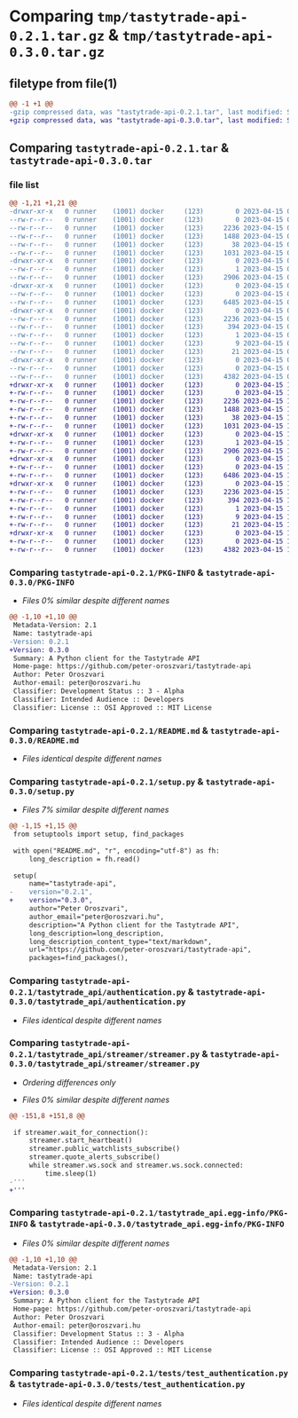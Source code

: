 # Comparing `tmp/tastytrade-api-0.2.1.tar.gz` & `tmp/tastytrade-api-0.3.0.tar.gz`

## filetype from file(1)

```diff
@@ -1 +1 @@
-gzip compressed data, was "tastytrade-api-0.2.1.tar", last modified: Sat Apr 15 08:23:06 2023, max compression
+gzip compressed data, was "tastytrade-api-0.3.0.tar", last modified: Sat Apr 15 14:07:49 2023, max compression
```

## Comparing `tastytrade-api-0.2.1.tar` & `tastytrade-api-0.3.0.tar`

### file list

```diff
@@ -1,21 +1,21 @@
-drwxr-xr-x   0 runner    (1001) docker     (123)        0 2023-04-15 08:23:06.834801 tastytrade-api-0.2.1/
--rw-r--r--   0 runner    (1001) docker     (123)        0 2023-04-15 08:22:46.000000 tastytrade-api-0.2.1/LICENSE
--rw-r--r--   0 runner    (1001) docker     (123)     2236 2023-04-15 08:23:06.834801 tastytrade-api-0.2.1/PKG-INFO
--rw-r--r--   0 runner    (1001) docker     (123)     1488 2023-04-15 08:22:46.000000 tastytrade-api-0.2.1/README.md
--rw-r--r--   0 runner    (1001) docker     (123)       38 2023-04-15 08:23:06.834801 tastytrade-api-0.2.1/setup.cfg
--rw-r--r--   0 runner    (1001) docker     (123)     1031 2023-04-15 08:22:46.000000 tastytrade-api-0.2.1/setup.py
-drwxr-xr-x   0 runner    (1001) docker     (123)        0 2023-04-15 08:23:06.830801 tastytrade-api-0.2.1/tastytrade_api/
--rw-r--r--   0 runner    (1001) docker     (123)        1 2023-04-15 08:22:46.000000 tastytrade-api-0.2.1/tastytrade_api/__init__.py
--rw-r--r--   0 runner    (1001) docker     (123)     2906 2023-04-15 08:22:46.000000 tastytrade-api-0.2.1/tastytrade_api/authentication.py
-drwxr-xr-x   0 runner    (1001) docker     (123)        0 2023-04-15 08:23:06.830801 tastytrade-api-0.2.1/tastytrade_api/streamer/
--rw-r--r--   0 runner    (1001) docker     (123)        0 2023-04-15 08:22:46.000000 tastytrade-api-0.2.1/tastytrade_api/streamer/__init__.py
--rw-r--r--   0 runner    (1001) docker     (123)     6485 2023-04-15 08:22:46.000000 tastytrade-api-0.2.1/tastytrade_api/streamer/streamer.py
-drwxr-xr-x   0 runner    (1001) docker     (123)        0 2023-04-15 08:23:06.830801 tastytrade-api-0.2.1/tastytrade_api.egg-info/
--rw-r--r--   0 runner    (1001) docker     (123)     2236 2023-04-15 08:23:06.000000 tastytrade-api-0.2.1/tastytrade_api.egg-info/PKG-INFO
--rw-r--r--   0 runner    (1001) docker     (123)      394 2023-04-15 08:23:06.000000 tastytrade-api-0.2.1/tastytrade_api.egg-info/SOURCES.txt
--rw-r--r--   0 runner    (1001) docker     (123)        1 2023-04-15 08:23:06.000000 tastytrade-api-0.2.1/tastytrade_api.egg-info/dependency_links.txt
--rw-r--r--   0 runner    (1001) docker     (123)        9 2023-04-15 08:23:06.000000 tastytrade-api-0.2.1/tastytrade_api.egg-info/requires.txt
--rw-r--r--   0 runner    (1001) docker     (123)       21 2023-04-15 08:23:06.000000 tastytrade-api-0.2.1/tastytrade_api.egg-info/top_level.txt
-drwxr-xr-x   0 runner    (1001) docker     (123)        0 2023-04-15 08:23:06.834801 tastytrade-api-0.2.1/tests/
--rw-r--r--   0 runner    (1001) docker     (123)        0 2023-04-15 08:22:46.000000 tastytrade-api-0.2.1/tests/__init__.py
--rw-r--r--   0 runner    (1001) docker     (123)     4382 2023-04-15 08:22:46.000000 tastytrade-api-0.2.1/tests/test_authentication.py
+drwxr-xr-x   0 runner    (1001) docker     (123)        0 2023-04-15 14:07:49.150472 tastytrade-api-0.3.0/
+-rw-r--r--   0 runner    (1001) docker     (123)        0 2023-04-15 14:07:27.000000 tastytrade-api-0.3.0/LICENSE
+-rw-r--r--   0 runner    (1001) docker     (123)     2236 2023-04-15 14:07:49.150472 tastytrade-api-0.3.0/PKG-INFO
+-rw-r--r--   0 runner    (1001) docker     (123)     1488 2023-04-15 14:07:27.000000 tastytrade-api-0.3.0/README.md
+-rw-r--r--   0 runner    (1001) docker     (123)       38 2023-04-15 14:07:49.150472 tastytrade-api-0.3.0/setup.cfg
+-rw-r--r--   0 runner    (1001) docker     (123)     1031 2023-04-15 14:07:27.000000 tastytrade-api-0.3.0/setup.py
+drwxr-xr-x   0 runner    (1001) docker     (123)        0 2023-04-15 14:07:49.146473 tastytrade-api-0.3.0/tastytrade_api/
+-rw-r--r--   0 runner    (1001) docker     (123)        1 2023-04-15 14:07:27.000000 tastytrade-api-0.3.0/tastytrade_api/__init__.py
+-rw-r--r--   0 runner    (1001) docker     (123)     2906 2023-04-15 14:07:27.000000 tastytrade-api-0.3.0/tastytrade_api/authentication.py
+drwxr-xr-x   0 runner    (1001) docker     (123)        0 2023-04-15 14:07:49.150472 tastytrade-api-0.3.0/tastytrade_api/streamer/
+-rw-r--r--   0 runner    (1001) docker     (123)        0 2023-04-15 14:07:27.000000 tastytrade-api-0.3.0/tastytrade_api/streamer/__init__.py
+-rw-r--r--   0 runner    (1001) docker     (123)     6486 2023-04-15 14:07:27.000000 tastytrade-api-0.3.0/tastytrade_api/streamer/streamer.py
+drwxr-xr-x   0 runner    (1001) docker     (123)        0 2023-04-15 14:07:49.150472 tastytrade-api-0.3.0/tastytrade_api.egg-info/
+-rw-r--r--   0 runner    (1001) docker     (123)     2236 2023-04-15 14:07:49.000000 tastytrade-api-0.3.0/tastytrade_api.egg-info/PKG-INFO
+-rw-r--r--   0 runner    (1001) docker     (123)      394 2023-04-15 14:07:49.000000 tastytrade-api-0.3.0/tastytrade_api.egg-info/SOURCES.txt
+-rw-r--r--   0 runner    (1001) docker     (123)        1 2023-04-15 14:07:49.000000 tastytrade-api-0.3.0/tastytrade_api.egg-info/dependency_links.txt
+-rw-r--r--   0 runner    (1001) docker     (123)        9 2023-04-15 14:07:49.000000 tastytrade-api-0.3.0/tastytrade_api.egg-info/requires.txt
+-rw-r--r--   0 runner    (1001) docker     (123)       21 2023-04-15 14:07:49.000000 tastytrade-api-0.3.0/tastytrade_api.egg-info/top_level.txt
+drwxr-xr-x   0 runner    (1001) docker     (123)        0 2023-04-15 14:07:49.150472 tastytrade-api-0.3.0/tests/
+-rw-r--r--   0 runner    (1001) docker     (123)        0 2023-04-15 14:07:27.000000 tastytrade-api-0.3.0/tests/__init__.py
+-rw-r--r--   0 runner    (1001) docker     (123)     4382 2023-04-15 14:07:27.000000 tastytrade-api-0.3.0/tests/test_authentication.py
```

### Comparing `tastytrade-api-0.2.1/PKG-INFO` & `tastytrade-api-0.3.0/PKG-INFO`

 * *Files 0% similar despite different names*

```diff
@@ -1,10 +1,10 @@
 Metadata-Version: 2.1
 Name: tastytrade-api
-Version: 0.2.1
+Version: 0.3.0
 Summary: A Python client for the Tastytrade API
 Home-page: https://github.com/peter-oroszvari/tastytrade-api
 Author: Peter Oroszvari
 Author-email: peter@oroszvari.hu
 Classifier: Development Status :: 3 - Alpha
 Classifier: Intended Audience :: Developers
 Classifier: License :: OSI Approved :: MIT License
```

### Comparing `tastytrade-api-0.2.1/README.md` & `tastytrade-api-0.3.0/README.md`

 * *Files identical despite different names*

### Comparing `tastytrade-api-0.2.1/setup.py` & `tastytrade-api-0.3.0/setup.py`

 * *Files 7% similar despite different names*

```diff
@@ -1,15 +1,15 @@
 from setuptools import setup, find_packages
 
 with open("README.md", "r", encoding="utf-8") as fh:
     long_description = fh.read()
 
 setup(
     name="tastytrade-api",
-    version="0.2.1",
+    version="0.3.0",
     author="Peter Oroszvari",
     author_email="peter@oroszvari.hu",
     description="A Python client for the Tastytrade API",
     long_description=long_description,
     long_description_content_type="text/markdown",
     url="https://github.com/peter-oroszvari/tastytrade-api",
     packages=find_packages(),
```

### Comparing `tastytrade-api-0.2.1/tastytrade_api/authentication.py` & `tastytrade-api-0.3.0/tastytrade_api/authentication.py`

 * *Files identical despite different names*

### Comparing `tastytrade-api-0.2.1/tastytrade_api/streamer/streamer.py` & `tastytrade-api-0.3.0/tastytrade_api/streamer/streamer.py`

 * *Ordering differences only*

 * *Files 0% similar despite different names*

```diff
@@ -151,8 +151,8 @@
 
 if streamer.wait_for_connection():
     streamer.start_heartbeat()
     streamer.public_watchlists_subscribe()
     streamer.quote_alerts_subscribe()
     while streamer.ws.sock and streamer.ws.sock.connected:
         time.sleep(1)
-'''
+'''
```

### Comparing `tastytrade-api-0.2.1/tastytrade_api.egg-info/PKG-INFO` & `tastytrade-api-0.3.0/tastytrade_api.egg-info/PKG-INFO`

 * *Files 0% similar despite different names*

```diff
@@ -1,10 +1,10 @@
 Metadata-Version: 2.1
 Name: tastytrade-api
-Version: 0.2.1
+Version: 0.3.0
 Summary: A Python client for the Tastytrade API
 Home-page: https://github.com/peter-oroszvari/tastytrade-api
 Author: Peter Oroszvari
 Author-email: peter@oroszvari.hu
 Classifier: Development Status :: 3 - Alpha
 Classifier: Intended Audience :: Developers
 Classifier: License :: OSI Approved :: MIT License
```

### Comparing `tastytrade-api-0.2.1/tests/test_authentication.py` & `tastytrade-api-0.3.0/tests/test_authentication.py`

 * *Files identical despite different names*

